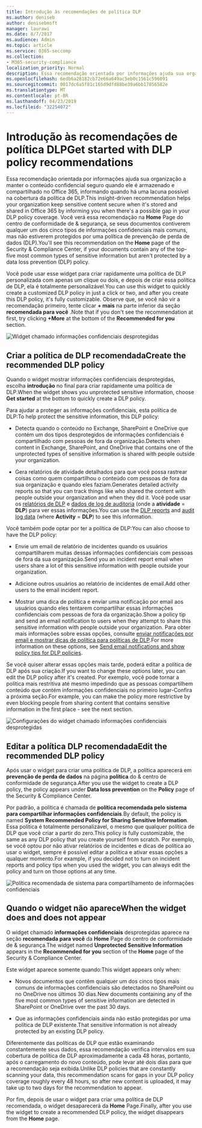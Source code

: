 ```yaml
---
title: Introdução às recomendações de política DLP
ms.author: deniseb
author: denisebmsft
manager: laurawi
ms.date: 8/7/2017
ms.audience: Admin
ms.topic: article
ms.service: O365-seccomp
ms.collection:
- M365-security-compliance
localization_priority: Normal
description: Essa recomendação orientada por informações ajuda sua organização a manter o conteúdo confidencial seguro quando ele é armazenado e compartilhado no Office 365, informando quando há uma lacuna possível na cobertura da política de DLP. Você verá essa recomendação na home page do centro de conformidade de &amp; segurança, se seus documentos contiverem qualquer um dos cinco tipos de informações confidenciais mais comuns, mas não estiverem protegidos por uma política de DLP.
ms.openlocfilehash: 6edb6a28182cb72e66a649ac5eb0c1561c596091
ms.sourcegitcommit: 0017dc6a5f81c165d9dfd88be39a6bb17856582e
ms.translationtype: MT
ms.contentlocale: pt-BR
ms.lasthandoff: 04/23/2019
ms.locfileid: "32254072"
---
```

# <a name="get-started-with-dlp-policy-recommendations"></a><span data-ttu-id="59d64-104">Introdução às recomendações de política DLP</span><span class="sxs-lookup"><span data-stu-id="59d64-104">Get started with DLP policy recommendations</span></span>

<span data-ttu-id="59d64-105">Essa recomendação orientada por informações ajuda sua organização a manter o conteúdo confidencial seguro quando ele é armazenado e compartilhado no Office 365, informando quando há uma lacuna possível na cobertura da política de DLP.</span><span class="sxs-lookup"><span data-stu-id="59d64-105">This insight-driven recommendation helps your organization keep sensitive content secure when it's stored and shared in Office 365 by informing you when there's a possible gap in your DLP policy coverage.</span></span> <span data-ttu-id="59d64-106">Você verá essa recomendação na **Home** Page do centro de conformidade de &amp; segurança, se seus documentos contiverem qualquer um dos cinco tipos de informações confidenciais mais comuns, mas não estiverem protegidos por uma política de prevenção de perda de dados (DLP).</span><span class="sxs-lookup"><span data-stu-id="59d64-106">You'll see this recommendation on the **Home** page of the Security &amp; Compliance Center, if your documents contain any of the top-five most common types of sensitive information but aren't protected by a data loss prevention (DLP) policy.</span></span> 
  
<span data-ttu-id="59d64-107">Você pode usar esse widget para criar rapidamente uma política de DLP personalizada com apenas um clique ou dois, e depois de criar essa política de DLP, ela é totalmente personalizável.</span><span class="sxs-lookup"><span data-stu-id="59d64-107">You can use this widget to quickly create a customized DLP policy in just a click or two, and after you create this DLP policy, it's fully customizable.</span></span> <span data-ttu-id="59d64-108">Observe que, se você não vir a recomendação primeiro, tente clicar **+ mais** na parte inferior da seção **recomendada para você** .</span><span class="sxs-lookup"><span data-stu-id="59d64-108">Note that if you don't see the recommendation at first, try clicking **+More** at the bottom of the **Recommended for you** section.</span></span> 
  
![Widget chamado informações confidenciais desprotegidas](media/91bc04d2-6eff-4294-8b73-b2d56d26ffc4.png)
  
## <a name="create-the-recommended-dlp-policy"></a><span data-ttu-id="59d64-110">Criar a política de DLP recomendada</span><span class="sxs-lookup"><span data-stu-id="59d64-110">Create the recommended DLP policy</span></span>

<span data-ttu-id="59d64-111">Quando o widget mostrar informações confidenciais desprotegidas, escolha **introdução** no final para criar rapidamente uma política de DLP.</span><span class="sxs-lookup"><span data-stu-id="59d64-111">When the widget shows you unprotected sensitive information, choose **Get started** at the bottom to quickly create a DLP policy.</span></span> 
  
<span data-ttu-id="59d64-112">Para ajudar a proteger as informações confidenciais, esta política de DLP:</span><span class="sxs-lookup"><span data-stu-id="59d64-112">To help protect the sensitive information, this DLP policy:</span></span>
  
- <span data-ttu-id="59d64-113">Detecta quando o conteúdo no Exchange, SharePoint e OneDrive que contém um dos tipos desprotegidos de informações confidenciais é compartilhado com pessoas de fora da organização.</span><span class="sxs-lookup"><span data-stu-id="59d64-113">Detects when content in Exchange, SharePoint, and OneDrive that contains one of the unprotected types of sensitive information is shared with people outside your organization.</span></span>
    
- <span data-ttu-id="59d64-114">Gera relatórios de atividade detalhados para que você possa rastrear coisas como quem compartilhou o conteúdo com pessoas de fora da sua organização e quando eles faziam.</span><span class="sxs-lookup"><span data-stu-id="59d64-114">Generates detailed activity reports so that you can track things like who shared the content with people outside your organization and when they did it.</span></span> <span data-ttu-id="59d64-115">Você pode usar os [relatórios de DLP](view-the-dlp-reports.md) e [dados de log de auditoria](search-the-audit-log-in-security-and-compliance.md) (onde a **atividade** = **DLP**) para ver essas informações.</span><span class="sxs-lookup"><span data-stu-id="59d64-115">You can use the [DLP reports](view-the-dlp-reports.md) and [audit log data](search-the-audit-log-in-security-and-compliance.md) (where **Activity** = **DLP**) to see this information.</span></span>
    
<span data-ttu-id="59d64-116">Você também pode optar por ter a política de DLP:</span><span class="sxs-lookup"><span data-stu-id="59d64-116">You can also choose to have the DLP policy:</span></span>
  
- <span data-ttu-id="59d64-117">Envie um email de relatório de incidentes quando os usuários compartilharem muitas dessas informações confidenciais com pessoas de fora da sua organização.</span><span class="sxs-lookup"><span data-stu-id="59d64-117">Send you an incident report email when users share a lot of this sensitive information with people outside your organization.</span></span>
    
- <span data-ttu-id="59d64-118">Adicione outros usuários ao relatório de incidentes de email.</span><span class="sxs-lookup"><span data-stu-id="59d64-118">Add other users to the email incident report.</span></span>
    
- <span data-ttu-id="59d64-119">Mostrar uma dica de política e enviar uma notificação por email aos usuários quando eles tentarem compartilhar essas informações confidenciais com pessoas de fora da organização.</span><span class="sxs-lookup"><span data-stu-id="59d64-119">Show a policy tip and send an email notification to users when they attempt to share this sensitive information with people outside your organization.</span></span> <span data-ttu-id="59d64-120">Para obter mais informações sobre essas opções, consulte [enviar notificações por email e mostrar dicas de política para políticas de DLP](use-notifications-and-policy-tips.md).</span><span class="sxs-lookup"><span data-stu-id="59d64-120">For more information on these options, see [Send email notifications and show policy tips for DLP policies](use-notifications-and-policy-tips.md).</span></span>
    
<span data-ttu-id="59d64-121">Se você quiser alterar essas opções mais tarde, poderá editar a política de DLP após sua criação.</span><span class="sxs-lookup"><span data-stu-id="59d64-121">If you want to change these options later, you can edit the DLP policy after it's created.</span></span> <span data-ttu-id="59d64-122">Por exemplo, você pode tornar a política mais restritiva até mesmo impedindo que as pessoas compartilhem conteúdo que contém informações confidenciais no primeiro lugar-Confira a próxima seção.</span><span class="sxs-lookup"><span data-stu-id="59d64-122">For example, you can make the policy more restrictive by even blocking people from sharing content that contains sensitive information in the first place - see the next section.</span></span>
  
![Configurações do widget chamado informações confidenciais desprotegidas](media/b6106cbd-1bed-4582-aaef-b678de470c9b.png)
  
## <a name="edit-the-recommended-dlp-policy"></a><span data-ttu-id="59d64-124">Editar a política DLP recomendada</span><span class="sxs-lookup"><span data-stu-id="59d64-124">Edit the recommended DLP policy</span></span>

<span data-ttu-id="59d64-125">Após usar o widget para criar uma política de DLP, a política aparecerá em **prevenção de perda de dados** na página **política** do &amp; centro de conformidade de segurança.</span><span class="sxs-lookup"><span data-stu-id="59d64-125">After you use the widget to create a DLP policy, the policy appears under **Data loss prevention** on the **Policy** page of the Security &amp; Compliance Center.</span></span> 
  
<span data-ttu-id="59d64-126">Por padrão, a política é chamada de **política recomendada pelo sistema para compartilhar informações confidenciais**.</span><span class="sxs-lookup"><span data-stu-id="59d64-126">By default, the policy is named **System Recommended Policy for Sharing Sensitive Information**.</span></span> <span data-ttu-id="59d64-127">Essa política é totalmente personalizável, o mesmo que qualquer política de DLP que você criar a partir do zero.</span><span class="sxs-lookup"><span data-stu-id="59d64-127">This policy is fully customizable, the same as any DLP policy that you create yourself from scratch.</span></span> <span data-ttu-id="59d64-128">Por exemplo, se você optou por não ativar relatórios de incidentes e dicas de política ao usar o widget, sempre é possível editar a política e ativar essas opções a qualquer momento.</span><span class="sxs-lookup"><span data-stu-id="59d64-128">For example, if you decided not to turn on incident reports and policy tips when you used the widget, you can always edit the policy and turn on those options at any time.</span></span>
  
![Política recomendada de sistema para compartilhamento de informações confidenciais](media/2fc49f25-ec25-4433-add4-d60f73888f13.png)
  
## <a name="when-the-widget-does-and-does-not-appear"></a><span data-ttu-id="59d64-130">Quando o widget não aparece</span><span class="sxs-lookup"><span data-stu-id="59d64-130">When the widget does and does not appear</span></span>

<span data-ttu-id="59d64-131">O widget chamado **informações confidenciais** desprotegidas aparece na seção **recomendada para você** da **Home** Page do centro de conformidade de &amp; segurança.</span><span class="sxs-lookup"><span data-stu-id="59d64-131">The widget named **Unprotected Sensitive Information** appears in the **Recommended for you** section of the **Home** page of the Security &amp; Compliance Center.</span></span> 
  
<span data-ttu-id="59d64-132">Este widget aparece somente quando:</span><span class="sxs-lookup"><span data-stu-id="59d64-132">This widget appears only when:</span></span>
  
- <span data-ttu-id="59d64-133">Novos documentos que contêm qualquer um dos cinco tipos mais comuns de informações confidenciais são detectados no SharePoint ou no OneDrive nos últimos 30 dias.</span><span class="sxs-lookup"><span data-stu-id="59d64-133">New documents containing any of the five most common types of sensitive information are detected in SharePoint or OneDrive over the past 30 days.</span></span>
    
- <span data-ttu-id="59d64-134">Que as informações confidenciais ainda não estão protegidas por uma política de DLP existente.</span><span class="sxs-lookup"><span data-stu-id="59d64-134">That sensitive information is not already protected by an existing DLP policy.</span></span>
    
<span data-ttu-id="59d64-135">Diferentemente das políticas de DLP que estão examinando constantemente seus dados, essa recomendação verifica intervalos em sua cobertura de política de DLP aproximadamente a cada 48 horas, portanto, após o carregamento do novo conteúdo, pode levar até dois dias para que a recomendação seja exibida.</span><span class="sxs-lookup"><span data-stu-id="59d64-135">Unlike DLP policies that are constantly scanning your data, this recommendation scans for gaps in your DLP policy coverage roughly every 48 hours, so after new content is uploaded, it may take up to two days for the recommendation to appear.</span></span>
  
<span data-ttu-id="59d64-136">Por fim, depois de usar o widget para criar uma política de DLP recomendada, o widget desaparecerá da **Home** Page.</span><span class="sxs-lookup"><span data-stu-id="59d64-136">Finally, after you use the widget to create a recommended DLP policy, the widget disappears from the **Home** page.</span></span> 
  

